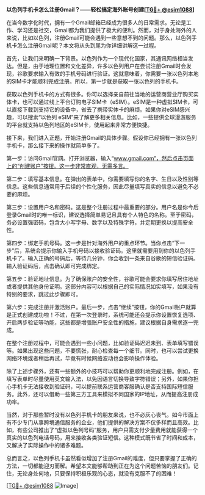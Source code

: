 **以色列手机卡怎么注册Gmail？——轻松搞定海外账号创建[[TG💪+ @esim1088](https://t.me/s/esim1088)]**

在当今数字化时代，拥有一个Gmail邮箱已经成为很多人的日常需求。无论是工作、学习还是社交，Gmail都为我们提供了极大的便利。然而，对于身处海外的人来说，比如以色列，注册Gmail可能会遇到一些意想不到的问题。那么，以色列手机卡怎么注册Gmail呢？本文将从头到尾为你详细讲解这一过程。

首先，让我们来明确一下背景。以色列作为一个现代化国家，其通讯网络相当发达。但是，由于地理位置和文化差异，许多以色列用户在尝试注册Gmail时会发现，谷歌要求输入有效的手机号码进行验证。这就意味着，你需要一张以色列本地的SIM卡才能顺利完成注册。所以，第一步就是获取一张以色列的手机卡。

获取以色列手机卡的方式有很多。你可以选择亲自前往当地的运营商营业厅购买实体卡，也可以通过线上平台订购电子SIM卡（eSIM）。eSIM是一种虚拟SIM卡，可以直接下载到支持它的设备中，省去了携带实体卡的麻烦。如果你对eSIM感兴趣，可以搜索“以色列 eSIM”来了解更多相关信息。比如，一些提供全球漫游服务的平台就支持以色列地区的eSIM卡，使用起来非常方便快捷。

接下来，我们进入正题，开始注册Gmail的具体步骤。假设你已经拥有一张以色列手机卡，那么接下来的操作就简单多了。

第一步：访问Gmail官网。打开浏览器，输入“www.gmail.com”，然后点击页面上的“创建账户”按钮。这一步非常直观，无需多言。

第二步：填写基本信息。在弹出的表单中，你需要填写你的名字、生日以及性别等信息。这些信息通常用于后续的个性化服务，因此尽量填写真实的信息以避免不必要的麻烦。

第三步：设置用户名和密码。这是整个注册过程中最重要的部分。用户名是你今后登录Gmail时的唯一标识，建议选择简单易记且具有个人特色的名称。至于密码，务必设置强密码，包含大小写字母、数字以及特殊字符，并定期更换以提高安全性。

第四步：绑定手机号码。这一步是针对海外用户的重点环节。当你点击“下一步”后，系统会提示你输入手机号码以接收验证码。这里就需要用到你的以色列手机卡了。输入正确的号码后，等待几分钟，你会收到一条来自谷歌的短信验证码。输入验证码后，点击确认即可完成绑定。

第五步：验证地址信息。为了确保账户的安全性，谷歌可能会要求你填写居住地址或者提供其他身份证明。这部分内容可以根据自己的实际情况如实填写，如果没有特别的要求，跳过此步骤即可。

第六步：完成注册并激活账户。最后一步，点击“继续”按钮，你的Gmail账户就算是正式创建成功啦！不过，在第一次登录时，系统可能还会提示你设置恢复选项、开启两步验证等功能，这些都是增强账户安全性的措施，建议根据自身需求逐一完成。

在整个注册过程中，可能会遇到一些小问题，比如验证码迟迟未到、表单填写错误等。如果出现这些问题，不要慌张，耐心检查每一个细节。同时，也可以尝试更换网络环境或者稍后再试，毕竟有时候网络波动也会影响操作体验。

除了上述步骤外，还有一些额外的小技巧可以帮助你更顺利地完成注册。例如，在填写表单时尽量使用英文输入法，以免因语言切换导致字符错误；另外，如果你担心手机卡无法接收到验证码，可以提前联系运营商客服确认是否支持国际短信服务。此外，还可以借助一些第三方工具来模拟不同国家的IP地址，从而提高注册成功率。

当然，对于那些暂时没有以色列手机卡的朋友来说，也不必灰心丧气。如今市面上有不少专门从事跨境通信服务的企业，他们提供的解决方案不仅多样而且高效。比如，有些公司推出了“虚拟以色列号码”服务，用户只需支付少量费用就能获得一个真实的以色列电话号码，用来接收各类验证短信。这种模式既节省了时间和成本，又解决了实际操作中的诸多难题。

总而言之，以色列手机卡虽然看似增加了注册Gmail的难度，但只要掌握了正确的方法，一切都能迎刃而解。希望本文能够帮助到正在为这个问题苦恼的朋友们。记住，无论身处何地，只要保持积极乐观的心态，就没有克服不了的困难！

[[TG💪+ @esim1088](https://t.me/s/esim1088) ![Image](https://i.postimg.cc/4NQfJmqS/Snipaste-2025-05-13-00-14-12.png)]